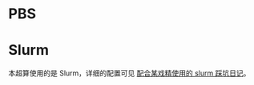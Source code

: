 # PBS


# Slurm
本超算使用的是 Slurm，详细的配置可见 [配合某戏精使用的 slurm 踩坑日记](https://www.victoryang00.cn/wordpress/2021/01/31/pei-he-mou-xi-jing-shi-yong-de-slurm-cai-keng-ri-j/)。

